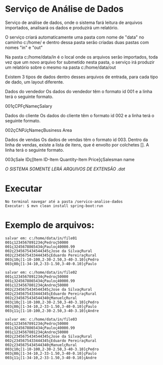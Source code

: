 # Serviço de Análise de Dados

Serviço de análise de dados, onde o sistema fará leitura de arquivos importados, analisará os dados e produzirá um relatório.

O serviço criará automaticamente uma pasta com nome de "data" no caminho c:/home/ e dentro dessa pasta serão criadas duas pastas com nomes "in" e "out"

Na pasta c:/home/data/in é o local onde os arquivos serão importados, toda vez que um novo arquivo for submetido nesta pasta, o serviço irá produzir um relatório sobre o mesmo na pasta c:/home/data/out

Existem 3 tipos de dados dentro desses arquivos de entrada, para cada tipo de dado, um layout diferente.

Dados do vendedor
Os dados do vendedor têm o formato id 001​ e a linha terá o seguinte formato.

001çCPFçNameçSalary

Dados do cliente
Os dados do cliente têm o formato id 002​ e a linha terá o seguinte formato.

002çCNPJçNameçBusiness Area

Dados de vendas
Os dados de vendas têm o formato id 003​. Dentro da linha de vendas, existe a lista
de itens, que é envolto por colchetes []. A linha terá o seguinte formato.

003çSale IDç[Item ID-Item Quantity-Item Price]çSalesman name

*O SISTEMA SOMENTE LERÁ ARQUIVOS DE EXTENSÃO .dat*

# Executar
```
No terminal navegar até a pasta /servico-analise-dados
Executar: $ mvn clean install spring-boot:run
```

# Exemplo de arquivos:
```
salvar em: c:/home/data/in/file01
001ç1234567891234çPedroç50000
001ç3245678865434çPauloç40000.99
002ç2345675434544345çJose da SilvaçRural
002ç2345675433444345çEduardo PereiraçRural
003ç10ç[1-10-100,2-30-2.50,3-40-3.10]çPedro
003ç08ç[1-34-10,2-33-1.50,3-40-0.10]çPaulo
```
```
salvar em: c:/home/data/in/file02
001ç1234567891234çPedroç50000
001ç3245678865434çPauloç40000.99
001ç1234567801234çAndreç50000
002ç2345675434544345çJose da SilvaçRural
002ç2345675433444345çEduardo PereiraçRural
002ç2345675434544340çManuelçRural
003ç10ç[1-10-100,2-30-2.50,3-40-3.10]çPedro
003ç08ç[1-34-10,2-33-1.50,3-40-0.10]çPaulo
003ç11ç[1-10-100,2-30-2.50,3-40-3.10]çAndre
```

```
salvar em: c:/home/data/in/file03
001ç1234567891234çPedroç50000
001ç3245678865434çPauloç40000.99
001ç1234567801234çAndreç50000
002ç2345675434544345çJose da SilvaçRural
002ç2345675433444345çEduardo PereiraçRural
002ç2345675434544340çManuelçRural
003ç10ç[1-10-100,2-30-2.50,3-40-3.10]çPedro
003ç08ç[1-34-10,2-33-1.50,3-40-0.10]çPaulo
003ç11ç[1-34-10,2-33-1.50,3-40-0.10]çAndre
```
